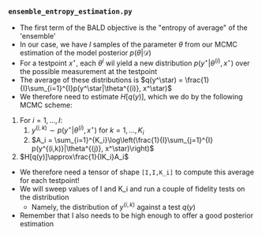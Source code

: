 ### `ensemble_entropy_estimation.py`

- The first term of the BALD objective is the "entropy of average" of the 'ensemble'
- In our case, we have $I$ samples of the parameter $\theta$ from our MCMC estimation of the model posterior $p(\theta | \mathcal{D})$
- For a testpoint $x^\star$, each $\theta^{i}$ wil yield a new distribution $p(y^\star|\theta^{(i)}, x^\star)$ over the possible measurement at the testpoint
- The average of these distributions is $q(y^\star) = \frac{1}{I}\sum_{i=1}^{I}p(y^\star|\theta^{(i)}, x^\star)$
- We therefore need to estimate $H[q(y)]$, which we do by the following MCMC scheme:

1. For $i=1,...,I$:
    1. $y^{(i,k)} \sim p(y^\star|\theta^{(i)}, x^\star)$ for $k=1,...,K_i$
    2. $A_i = \sum_{i=1}^{K_i}\log\left(\frac{1}{I}\sum_{j=1}^{I} p(y^{(i,k)}|\theta^{(j)}, x^\star)\right)$
2. $H[q(y)]\approx\frac{1}{IK_i}A_i$

- We therefore need a tensor of shape `[I,I,K_i]` to compute this average for each testpoint!
- We will sweep values of I and K_i and run a couple of fidelity tests on the distribution
    - Namely, the distribution of $y^{(i,k)}$ against a test $q(y)$
- Remember that I also needs to be high enough to offer a good posterior estimation

